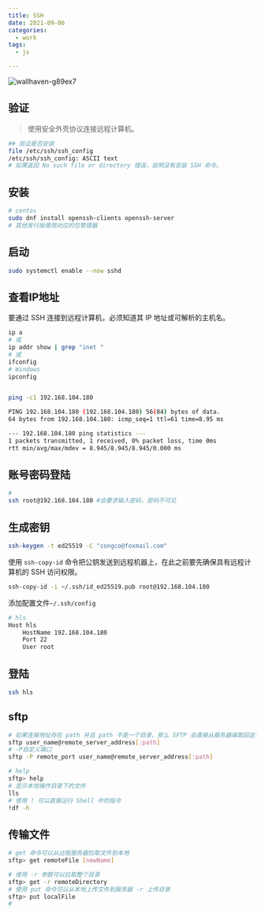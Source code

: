 ```yaml
---
title: SSH
date: 2021-09-06
categories:
  - work
tags:
  - js

---
```


![wallhaven-g89ex7](https://fastly.jsdelivr.net/gh/qbmzc/images/2021/202109091631030.jpeg)

<!-- more -->

## 验证

> 使用安全外壳协议连接远程计算机。

```bash
## 验证是否安装
file /etc/ssh/ssh_config
/etc/ssh/ssh_config: ASCII text
# 如果返回 No such file or directory 错误，说明没有安装 SSH 命令。
```

## 安装

```bash
# centos
sudo dnf install openssh-clients openssh-server
# 其他发行版使用对应的包管理器
```

## 启动

```bash
sudo systemctl enable --now sshd
```

## 查看IP地址

要通过 SSH 连接到远程计算机，必须知道其 IP 地址或可解析的主机名。

```bash
ip a
# 或
ip addr show | grep "inet "
# 或
ifconfig
# Windows
ipconfig
```



```bash

ping -c1 192.168.104.180

PING 192.168.104.180 (192.168.104.180) 56(84) bytes of data.
64 bytes from 192.168.104.180: icmp_seq=1 ttl=61 time=8.95 ms

--- 192.168.104.180 ping statistics ---
1 packets transmitted, 1 received, 0% packet loss, time 0ms
rtt min/avg/max/mdev = 8.945/8.945/8.945/0.000 ms
```

## 账号密码登陆

```bash
# 
ssh root@192.168.104.180 #会要求输入密码，密码不可见
```

## 生成密钥

```bash
ssh-keygen -t ed25519 -C "congco@foxmail.com"
```

使用 `ssh-copy-id` 命令把公钥发送到远程机器上，在此之前要先确保具有远程计算机的 SSH 访问权限。

```bash
ssh-copy-id -i ~/.ssh/id_ed25519.pub root@192.168.104.180
```

添加配置文件`~/.ssh/config`

```bash
# hls
Host hls
    HostName 192.168.104.180
    Port 22
    User root
```



## 登陆

```bash
ssh hls
```

## sftp

```bash
# 如果连接地址存在 path 并且 path 不是一个目录，那么 SFTP 会直接从服务器端取回这个文件。
sftp user_name@remote_server_address[:path]
# -P自定义端口
sftp -P remote_port user_name@remote_server_address[:path]

# help
sftp> help
# 显示本地操作目录下的文件
lls
# 使用 ! 可以直接运行 Shell 中的指令
!df -h
```

## 传输文件

```bash
# get 命令可以从远程服务器拉取文件到本地
sftp> get remoteFile [newName]

# 使用 -r 参数可以拉取整个目录
sftp> get -r remoteDirectory
# 使用 put 命令可以从本地上传文件到服务器 -r 上传目录
sftp> put localFile
# 
```

